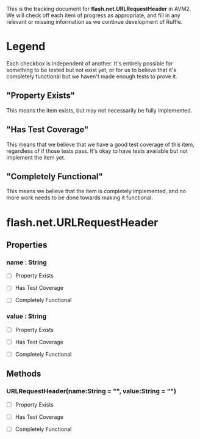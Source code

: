 This is the tracking document for **flash.net.URLRequestHeader** in AVM2. We will check off each item of progress as appropriate, and fill in any relevant or missing information as we continue development of Ruffle.
# Legend

Each checkbox is independent of another. It's entirely possible for something to be tested but not exist yet, or for us to believe that it's completely functional but we haven't made enough tests to prove it.
## "Property Exists"

This means the item exists, but may not necessarily be fully implemented.
## "Has Test Coverage"

This means that we believe that we have a good test coverage of this item, regardless of if those tests pass. It's okay to have tests available but not implement the item yet.
## "Completely Functional"

This means we believe that the item is completely implemented, and no more work needs to be done towards making it functional.
# flash.net.URLRequestHeader
## Properties
### name : String

* [ ] Property Exists

* [ ] Has Test Coverage

* [ ] Completely Functional


### value : String

* [ ] Property Exists

* [ ] Has Test Coverage

* [ ] Completely Functional


## Methods
### URLRequestHeader(name:String = "", value:String = "")

* [ ] Property Exists

* [ ] Has Test Coverage

* [ ] Completely Functional